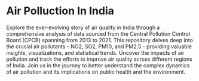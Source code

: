 # Air Polluction In India

Explore the ever-evolving story of air quality in India through a comprehensive analysis of data sourced from the Central Pollution Control Board (CPCB) spanning from 2013 to 2021. This repository delves deep into the crucial air pollutants - NO2, SO2, PM10, and PM2.5 - providing valuable insights, visualizations, and statistical trends. Uncover the impacts of air pollution and track the efforts to improve air quality across different regions of India. Join us in the journey to better understand the complex dynamics of air pollution and its implications on public health and the environment.

